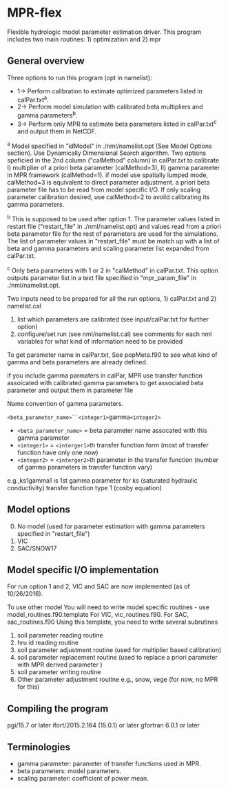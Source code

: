 # MPR-flex
Flexible hydrologic model parameter estimation driver. This program includes two main routines: 1) optimization and 2) mpr

## General overview
Three options to run this program (opt in namelist):
* 1-> Perform calibration to estimate optimized parameters listed in calPar.txt<sup>a</sup>. 
* 2-> Perform model simulation with calibrated beta multipliers and gamma parameters<sup>b</sup>.  
* 3-> Perform only MPR to estimate beta parameters listed in calPar.txt<sup>c</sup> and output them in NetCDF.

 <sup>a</sup> Model specified in "idModel" in ./nml/namelist.opt (See Model Options section). Use Dynamically Dimensional Search algorithm. Two options speficied in the 2nd column ("calMethod" column) in calPar.txt to calibrate I) multiplier of a priori beta parameter (calMethod=3), II) gamma parameter in MPR framework (calMethod=1). if model use spatially lumped mode, calMethod=3 is equivalent to direct parameter adjustment. a priori beta parameter file has to be read from model specific I/O. If only scaling parameter calibration desired, use calMethod=2 to avoild calibrating its gamma parameters.
 
 <sup>b</sup> This is supposed to be used after option 1. The parameter values listed in restart file ("restart_file" in ./nml/namelist.opt) and values read from a priori beta parameter file for the rest of parameters are used for the simulations. The list of parameter values in "restart_file" must be match up with a list of beta and gamma parameters and scaling parameter list expanded from calPar.txt. 

 <sup>c</sup> Only beta parameters with 1 or 2 in "calMethod" in calPar.txt. This option outputs parameter list in a text file specified in "mpr_param_file" in ./nml/namelist.opt. 

Two inputs need to be prepared for all the run options, 1) calPar.txt and 2) namelist.cal

1. list which parameters are calibrated (see input/calPar.txt for further option)
2. configure/set run (see nml/namelist.cal)
   see comments for each nml variables for what kind of information need to be provided

To get parameter name in calPar.txt, See popMeta.f90 to see what kind of gamma and beta parameters are already defined.

if you include gamma parmaters in calPar, MPR use transfer function assoicated with calibrated gamma parameters to get associated beta parameter and output them in parameter file

Name convention of gamma parameters. 

`<beta_parameter_name>``<integer1>`gamma`<integer2>`
* `<beta_parameter_name>` = beta parameter name assocated with this gamma parameter
* `<integer1>` = `<interger1>`th transfer function form (most of transfer function have only one now) 
* `<integer2>` = `<interger2>`th parameter in the transfer function (number of gamma parameters in transfer function vary)

e.g.,ks1gamma1 is 1st gamma parameter for ks (saturated hydraulic conductivity) transfer function type 1 (cosby equation) 

## Model options
0. No model (used for parameter estimation with gamma parameters specified in "restart_file")
1. VIC
2. SAC/SNOW17

## Model specific I/O implementation
For run option 1 and 2, VIC and SAC are now implemented (as of 10/26/2016).

To use other model 
You will need to write model specific routines - use model_routines.f90.template
For VIC, vic_routines.f90.  For SAC, sac_routines.f90
Using this template, you need to write several subrutines

1. soil parameter reading routine
2. hru id reading routine
3. soil parameter adjustment routine (used for multiplier based calibration)
4. soil parameter replacement routine (used to replace a priori parameter with MPR derived parameter )
5. soil parameter writing routine
6. Other parameter adjustment routine e.g., snow, vege (for now, no MPR for this)

## Compiling the program
pgi/15.7 or later
ifort/2015.2.164 (15.0.1) or later
gfortran 6.0.1 or later

## Terminologies
* gamma parameter: parameter of transfer functions used in MPR.
* beta parameters: model parameters.
* scaling parameter: coefficient of power mean. 
